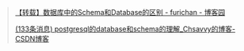 > [【转载】数据库中的Schema和Database的区别 - furichan - 博客园](https://www.cnblogs.com/Sharing-knowledge/articles/14612111.html)
>
> [(133条消息) postgresql的database和schema的理解\_Chsavvy的博客-CSDN博客](https://blog.csdn.net/weixin_44375561/article/details/119355144)

